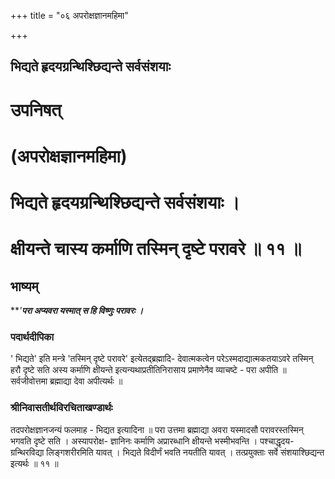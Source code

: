 +++
title = "०६ अपरोक्षज्ञानमहिमा"

+++


## भिद्यते हृदयग्रन्थिश्छिद्यन्ते सर्वसंशयाः

# उपनिषत्

# (अपरोक्षज्ञानमहिमा)

# भिद्यते हृदयग्रन्थिश्छिद्यन्ते सर्वसंशयाः ।

# क्षीयन्ते चास्य कर्माणि तस्मिन् दृष्टे परावरे ॥ ११ ॥

## **भाष्यम्**

***'**परा अप्यवरा यस्मात् स हि विष्णुः परावरः ।***

### **पदार्थदीपिका**

' भिद्यते' इति मन्त्रे 'तस्मिन् दृष्टे परावरे' इत्येतद्ब्रह्मादि- देवात्मकत्वेन परेऽस्मदाद्यात्मकतयाऽवरे तस्मिन् हरौ दृष्टे सति अस्य कर्माणि क्षीयन्ते इत्यन्यथाप्रतीतिनिरासाय प्रमाणेनैव व्याचष्टे - परा अपीति ॥ सर्वजीवोत्तमा ब्रह्माद्या देवा अपीत्यर्थः ॥

### **श्रीनिवासतीर्थविरचिताखण्डार्थः**

तदपरोक्षज्ञानजन्यं फलमाह - भिद्यत इत्यादिना ॥ परा उत्तमा ब्रह्माद्या अवरा यस्मादसौ परावरस्तस्मिन् भगवति दृष्टे सति । अस्यापरोक्ष- ज्ञानिनः कर्माणि अप्रारब्धानि क्षीयन्ते भस्मीभवन्ति । पश्चाद्धृदय- ग्रन्थिरविद्या लिङ्गशरीरमिति यावत् । भिद्यते विदीर्णं भवति नयतीति यावत् । तत्प्रयुक्ताः सर्वे संशयाश्छिद्यन्त इत्यर्थः ॥ ११ ॥

